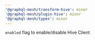 ```yaml
---
'@graphql-mesh/transform-hive': minor
'@graphql-mesh/plugin-hive': minor
'@graphql-mesh/types': minor
---
```


`enabled` flag to enable/disable Hive Client
